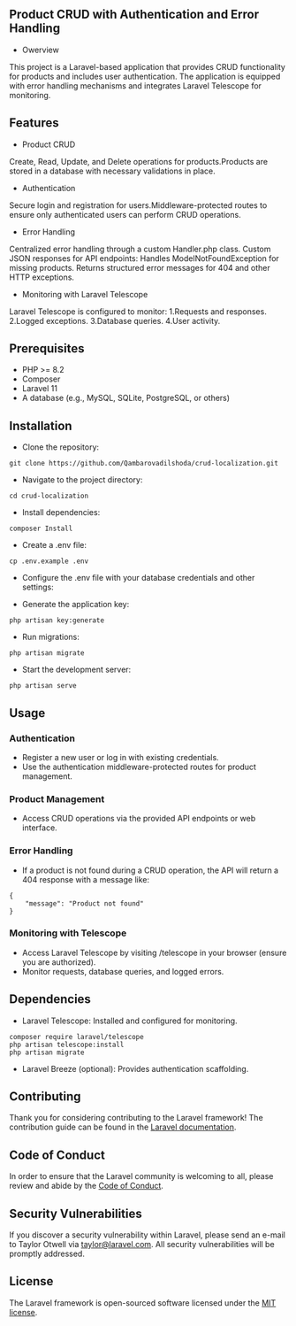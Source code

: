 ## Product CRUD with Authentication and Error Handling

- Owerview

This project is a Laravel-based application that provides CRUD functionality for products and includes user authentication. The application is equipped with error handling mechanisms and integrates Laravel Telescope for monitoring.

## Features

- Product CRUD

Create, Read, Update, and Delete operations for products.Products are stored in a database with necessary validations in place.

-  Authentication

Secure login and registration for users.Middleware-protected routes to ensure only authenticated users can perform CRUD operations.

-  Error Handling

Centralized error handling through a custom Handler.php class.
Custom JSON responses for API endpoints:
Handles ModelNotFoundException for missing products.
Returns structured error messages for 404 and other HTTP exceptions.

- Monitoring with Laravel Telescope

Laravel Telescope is configured to monitor:
1.Requests and responses.
2.Logged exceptions.
3.Database queries.
4.User activity.


## Prerequisites

- PHP >= 8.2 
- Composer
- Laravel 11
- A database (e.g., MySQL, SQLite, PostgreSQL, or others)

## Installation

- Clone the repository:

```
git clone https://github.com/Qambarovadilshoda/crud-localization.git
```

- Navigate to the project directory:

```
cd crud-localization
```

- Install dependencies:

```
composer Install
```

- Create a .env file:

```
cp .env.example .env
```

- Configure the .env file with your database credentials and other settings:

- Generate the application key:

```
php artisan key:generate
```

- Run migrations:

```
php artisan migrate
```

- Start the development server:

```
php artisan serve
```

## Usage

### Authentication

- Register a new user or log in with existing credentials.
- Use the authentication middleware-protected routes for product management.

### Product Management

- Access CRUD operations via the provided API endpoints or web interface.

### Error Handling

- If a product is not found during a CRUD operation, the API will return a 404 response with a message like:

```
{
    "message": "Product not found"
}
```

### Monitoring with Telescope

- Access Laravel Telescope by visiting /telescope in your browser (ensure you are authorized).
- Monitor requests, database queries, and logged errors.

## Dependencies

- Laravel Telescope: Installed and configured for monitoring.

```
composer require laravel/telescope
php artisan telescope:install
php artisan migrate
```
- Laravel Breeze (optional): Provides authentication scaffolding.

## Contributing

Thank you for considering contributing to the Laravel framework! The contribution guide can be found in the [Laravel documentation](https://laravel.com/docs/contributions).

## Code of Conduct

In order to ensure that the Laravel community is welcoming to all, please review and abide by the [Code of Conduct](https://laravel.com/docs/contributions#code-of-conduct).

## Security Vulnerabilities

If you discover a security vulnerability within Laravel, please send an e-mail to Taylor Otwell via [taylor@laravel.com](mailto:taylor@laravel.com). All security vulnerabilities will be promptly addressed.

## License

The Laravel framework is open-sourced software licensed under the [MIT license](https://opensource.org/licenses/MIT).
